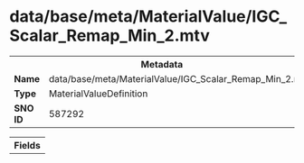 <h1>data/base/meta/MaterialValue/IGC_Scalar_Remap_Min_2.mtv</h1><table><tr><th colspan="100%">Metadata</th></tr><tr><td><b>Name</b></td><td>data/base/meta/MaterialValue/IGC_Scalar_Remap_Min_2.mtv</td></tr><tr><td><b>Type</b></td><td>MaterialValueDefinition</td></tr><tr><td><b>SNO ID</b></td><td>587292</td></tr></table>

<table><tr><th colspan="100%">Fields</th></tr></table>

